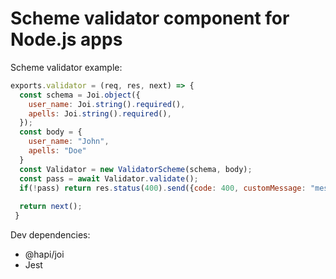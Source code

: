 # Scheme validator component for Node.js apps

Scheme validator example:
```js
exports.validator = (req, res, next) => {
  const schema = Joi.object({
    user_name: Joi.string().required(),
    apells: Joi.string().required(),
  });
  const body = {
    user_name: "John",
    apells: "Doe"
  }
  const Validator = new ValidatorScheme(schema, body);
  const pass = await Validator.validate();
  if(!pass) return res.status(400).send({code: 400, customMessage: "message", success: false});
  
  return next();
 }
```

Dev dependencies:
- @hapi/joi
- Jest
